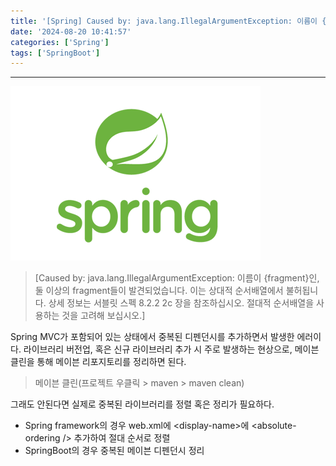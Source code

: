 ```yaml
---
title: '[Spring] Caused by: java.lang.IllegalArgumentException: 이름이 {fragment}인, 둘 이상의 fragment들이 발견되었습니다.'
date: '2024-08-20 10:41:57'
categories: ['Spring']
tags: ['SpringBoot']
---
```


------------------------------------------------------------------------

![](/images/posts/95/img.png)

> [Caused by: java.lang.IllegalArgumentException: 이름이 {fragment}인, 둘 이상의 fragment들이 발견되었습니다. 이는 상대적 순서배열에서 불허됩니다. 상세 정보는 서블릿 스펙 8.2.2 2c 장을 참조하십시오. 절대적 순서배열을 사용하는 것을 고려해 보십시오.]
 

Spring MVC가 포함되어 있는 상태에서 중복된 디펜던시를 추가하면서 발생한 에러이다. 라이브러리 버전업, 혹은 신규 라이브러리 추가 시 주로 발생하는 현상으로, 메이븐 클린을 통해 메이븐 리포지토리를 정리하면 된다.
 

> 메이븐 클린(프로젝트 우클릭 \> maven \> maven clean)
 

그래도 안된다면 실제로 중복된 라이브러리를 정렬 혹은 정리가 필요하다.

-   Spring framework의 경우 web.xml에 \<display-name\>에 \<absolute-ordering /\> 추가하여 절대 순서로 정렬
-   SpringBoot의 경우 중복된 메이븐 디펜던시 정리
 


